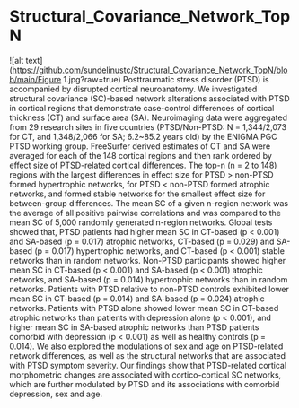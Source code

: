 # Structural_Covariance_Network_TopN
![alt text](https://github.com/sundelinustc/Structural_Covariance_Network_TopN/blob/main/Figure 1.jpg?raw=true)
Posttraumatic stress disorder (PTSD) is accompanied by disrupted cortical neuroanatomy. We investigated structural covariance (SC)-based network alterations associated with PTSD in cortical regions that demonstrate case-control differences of cortical thickness (CT) and surface area (SA). Neuroimaging data were aggregated from 29 research sites in five countries (PTSD/Non-PTSD: N = 1,344/2,073 for CT, and 1,348/2,066 for SA; 6.2~85.2 years old) by the ENIGMA PGC PTSD working group. FreeSurfer derived estimates of CT and SA were averaged for each of the 148 cortical regions and then rank ordered by effect size of PTSD-related cortical differences. The top-n (n = 2 to 148) regions with the largest differences in effect size for PTSD > non-PTSD formed hypertrophic networks, for PTSD < non-PTSD formed atrophic networks, and formed stable networks for the smallest effect size for between-group differences. The mean SC of a given n-region network was the average of all positive pairwise correlations and was compared to the mean SC of 5,000 randomly generated n-region networks. Global tests showed that, PTSD patients had higher mean SC in CT-based (p < 0.001) and SA-based (p = 0.017) atrophic networks, CT-based (p = 0.029) and SA-based (p = 0.017) hypertrophic networks, and CT-based (p < 0.001) stable networks than in random networks. Non-PTSD participants showed higher mean SC in CT-based (p < 0.001) and SA-based (p < 0.001) atrophic networks, and SA-based (p = 0.014) hypertrophic networks than in random networks. Patients with PTSD relative to non-PTSD controls exhibited lower mean SC in CT-based (p = 0.014) and SA-based (p = 0.024) atrophic networks. Patients with PTSD alone showed lower mean SC in CT-based atrophic networks than patients with depression alone (p < 0.001), and higher mean SC in SA-based atrophic networks than PTSD patients comorbid with depression (p < 0.001) as well as healthy controls (p = 0.014). We also explored the modulations of sex and age on PTSD-related network differences, as well as the structural networks that are associated with PTSD symptom severity. Our findings show that PTSD-related cortical morphometric changes are associated with cortico-cortical SC networks, which are further modulated by PTSD and its associations with comorbid depression, sex and age.
